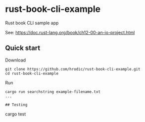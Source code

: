 # rust-book-cli-example
Rust book CLI sample app

See: https://doc.rust-lang.org/book/ch12-00-an-io-project.html

## Quick start

Download
```
git clone https://github.com/hrodic/rust-book-cli-example.git
cd rust-book-cli-example
```

Run
```
cargo run searchstring example-filename.txt
...

## Testing

```
cargo test
```
